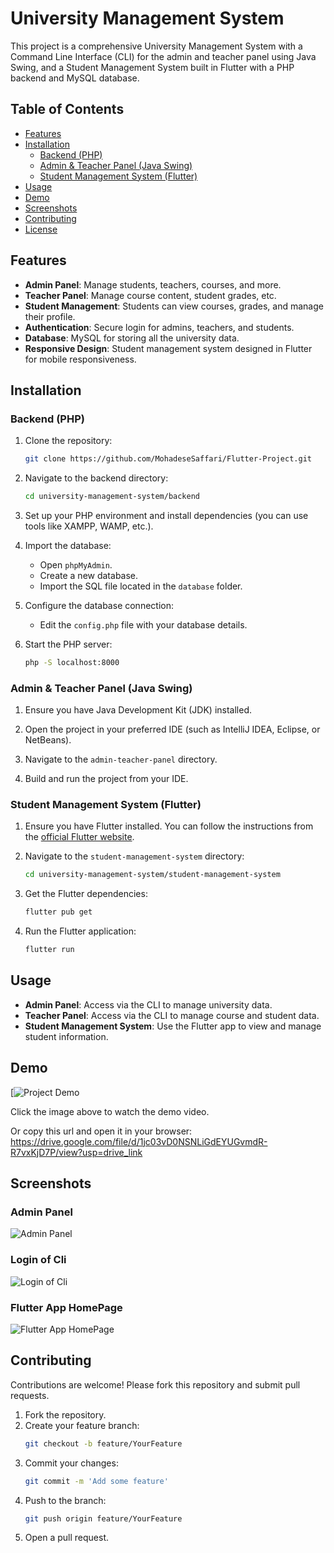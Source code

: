 # University Management System

This project is a comprehensive University Management System with a Command Line Interface (CLI) for the admin and teacher panel using Java Swing, and a Student Management System built in Flutter with a PHP backend and MySQL database.

## Table of Contents
- [Features](#features)
- [Installation](#installation)
  - [Backend (PHP)](#backend-php)
  - [Admin & Teacher Panel (Java Swing)](#admin--teacher-panel-java-swing)
  - [Student Management System (Flutter)](#student-management-system-flutter)
- [Usage](#usage)
- [Demo](#demo)
- [Screenshots](#screenshots)
- [Contributing](#contributing)
- [License](#license)

## Features

- **Admin Panel**: Manage students, teachers, courses, and more.
- **Teacher Panel**: Manage course content, student grades, etc.
- **Student Management**: Students can view courses, grades, and manage their profile.
- **Authentication**: Secure login for admins, teachers, and students.
- **Database**: MySQL for storing all the university data.
- **Responsive Design**: Student management system designed in Flutter for mobile responsiveness.

## Installation

### Backend (PHP)

1. Clone the repository:
    ```bash
    git clone https://github.com/MohadeseSaffari/Flutter-Project.git
    ```

2. Navigate to the backend directory:
    ```bash
    cd university-management-system/backend
    ```

3. Set up your PHP environment and install dependencies (you can use tools like XAMPP, WAMP, etc.).

4. Import the database:
    - Open `phpMyAdmin`.
    - Create a new database.
    - Import the SQL file located in the `database` folder.

5. Configure the database connection:
    - Edit the `config.php` file with your database details.

6. Start the PHP server:
    ```bash
    php -S localhost:8000
    ```

### Admin & Teacher Panel (Java Swing)

1. Ensure you have Java Development Kit (JDK) installed.

2. Open the project in your preferred IDE (such as IntelliJ IDEA, Eclipse, or NetBeans).

3. Navigate to the `admin-teacher-panel` directory.

4. Build and run the project from your IDE.

### Student Management System (Flutter)

1. Ensure you have Flutter installed. You can follow the instructions from the [official Flutter website](https://flutter.dev/docs/get-started/install).

2. Navigate to the `student-management-system` directory:
    ```bash
    cd university-management-system/student-management-system
    ```

3. Get the Flutter dependencies:
    ```bash
    flutter pub get
    ```

4. Run the Flutter application:
    ```bash
    flutter run
    ```

## Usage

- **Admin Panel**: Access via the CLI to manage university data.
- **Teacher Panel**: Access via the CLI to manage course and student data.
- **Student Management System**: Use the Flutter app to view and manage student information.

## Demo

[![Project Demo](https://drive.google.com/file/d/1jc03vD0NSNLiGdEYUGvmdR-R7vxKjD7P/view?usp=drive_link)

Click the image above to watch the demo video.

Or copy this url and open it in your browser:
https://drive.google.com/file/d/1jc03vD0NSNLiGdEYUGvmdR-R7vxKjD7P/view?usp=drive_link

## Screenshots

### Admin Panel
![Admin Panel](images/AdminPanel.png)

### Login of Cli
![Login of Cli](images/LoginCli.png)

### Flutter App HomePage
![Flutter App HomePage](images/HomeFlutter.png)

## Contributing

Contributions are welcome! Please fork this repository and submit pull requests.

1. Fork the repository.
2. Create your feature branch:
    ```bash
    git checkout -b feature/YourFeature
    ```
3. Commit your changes:
    ```bash
    git commit -m 'Add some feature'
    ```
4. Push to the branch:
    ```bash
    git push origin feature/YourFeature
    ```
5. Open a pull request.

